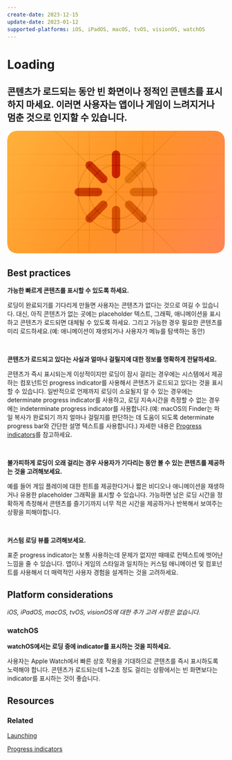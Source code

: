 ```yaml
---
create-date: 2023-12-15
update-date: 2023-01-12
supported-platforms: iOS, iPadOS, macOS, tvOS, visionOS, watchOS
---
```


# Loading

<h2>콘텐츠가 로드되는 동안 빈 화면이나 정적인 콘텐츠를 표시하지 마세요. 이러면 사용자는 앱이나 게임이 느려지거나 멈춘 것으로 인지할 수 있습니다.</h2>

<div align="center">
  <img alt="patterns-loading-intro" src=".attachments/.loading/patterns-loading-intro@2x.png" width="740"/>
</div>

## Best practices

**가능한 빠르게 콘텐츠를 표시할 수 있도록 하세요.**

로딩이 완료되기를 기다리게 만들면 사용자는 콘텐츠가 없다는 것으로 여길 수 있습니다. 대신, 아직 콘텐츠가 없는 곳에는 placeholder 텍스트, 그래픽, 애니메이션을 표시하고 콘텐츠가 로드되면 대체될 수 있도록 하세요. 그리고 가능한 경우 필요한 콘텐츠를 미리 로드하세요.(예: 애니메이션이 재생되거나 사용자가 메뉴를 탐색하는 동안)

<br />

**콘텐츠가 로드되고 있다는 사실과 얼마나 걸릴지에 대한 정보를 명확하게 전달하세요.**

콘텐츠가 즉시 표시되는게 이상적이지만 로딩이 잠시 걸리는 경우에는 시스템에서 제공하는 컴포넌트인 progress indicator를 사용해서 콘텐츠가 로드되고 있다는 것을 표시할 수 있습니다. 일반적으로 언제까지 로딩이 소요될지 알 수 있는 경우에는 determinate progress indicator를 사용하고, 로딩 지속시간을 측정할 수 없는 경우에는 indeterminate progress indicator를 사용합니다.(예: macOS의 Finder는 파일 복사가 완료되기 까지 얼마나 걸릴지를 판단하는 데 도움이 되도록 determinate progress bar와 간단한 설명 텍스트를 사용합니다.) 자세한 내용은 [Progress indicators](./progress-indicators.md)를 참고하세요.

<br />

**불가피하게 로딩이 오래 걸리는 경우 사용자가 기다리는 동안 볼 수 있는 콘텐츠를 제공하는 것을 고려해보세요.**

예를 들어 게임 플레이에 대한 힌트를 제공한다거나 짧은 비디오나 애니메이션을 재생하거나 유용한 placeholder 그래픽을 표시할 수 있습니다. 가능하면 남은 로딩 시간을 정확하게 측정해서 콘텐츠를 즐기기까지 너무 적은 시간을 제공하거나 반복해서 보여주는 상황을 피해야합니다.

<br />

**커스텀 로딩 뷰를 고려해보세요.**

표준 progress indicator는 보통 사용하는데 문제가 없지만 때때로 컨텍스트에 벗어난 느낌을 줄 수 있습니다. 앱이나 게임의 스타일과 일치하는 커스텀 애니메이션 및 컴포넌트를 사용해서 더 매력적인 사용자 경험을 설계하는 것을 고려하세요.

## Platform considerations

*iOS, iPadOS, macOS, tvOS, visionOS에 대한 추가 고려 사항은 없습니다.*

### watchOS

**watchOS에서는 로딩 중에 indicator를 표시하는 것을 피하세요.**

사용자는 Apple Watch에서 빠른 상호 작용을 기대하므로 콘텐츠를 즉시 표시하도록 노력해야 합니다. 콘텐츠가 로드되는데 1~2초 정도 걸리는 상황에서는 빈 화면보다는 indicator를 표시하는 것이 좋습니다.

## Resources

### Related

[Launching](./launching.md)

[Progress indicators](./progress-indicators.md)
